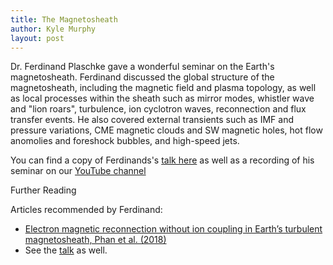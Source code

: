 ```yaml
---
title: The Magnetosheath
author: Kyle Murphy
layout: post
---
```


Dr. Ferdinand Plaschke gave a wonderful seminar on the Earth's magnetosheath. Ferdinand discussed the global structure of the magnetosheath, including the magnetic field and plasma topology, as well as local processes within the sheath such as mirror modes, whistler wave and "lion roars", turbulence, ion cyclotron waves, reconnection and flux transfer events. He also covered external transients such as IMF and pressure variations, CME magnetic clouds and SW magnetic holes, hot flow anomolies and foreshock bubbles, and high-speed jets.

You can find a copy of Ferdinands's [talk here][1] as well as a recording of his seminar on our [YouTube channel][2]

Further Reading

Articles recommended by Ferdinand:

- [Electron magnetic reconnection without ion coupling in Earth’s turbulent magnetosheath, Phan et al. (2018)][3]
- See the [talk][1] as well.



[1]:https://github.com/MSOLSS/MagSeminars/blob/master/presentations/Plaschke_msh.pdf
[2]:https://www.youtube.com/channel/UCNlOK9mCmI3V111EHQRCuEQ
[3]:https://www.nature.com/articles/s41586-018-0091-5
